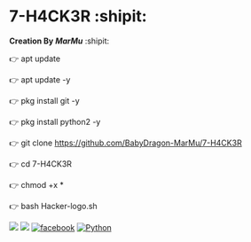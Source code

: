 # 7-H4CK3R :shipit:

**Creation By _MarMu_** :shipit:


👉 apt update

👉 apt update -y

👉 pkg install git -y

👉 pkg install python2 -y

👉 git clone https://github.com/BabyDragon-MarMu/7-H4CK3R

👉 cd 7-H4CK3R

👉 chmod +x *

👉 bash Hacker-logo.sh



![](https://img.shields.io/badge/Github-BabyDragoN_MarMu-lightblue.svg?style=for-the-badge)
![](https://img.shields.io/badge/Creation-MarMu-orange?style=for-the-badge&logo=python.svg) 
[![facebook](https://img.shields.io/badge/facebook-Techonology_By_MarMu-lightgreen.svg?style=for-the-badge&logo=python.svg)](https://m.facebook.com/marmu.007)
[![Python](https://img.shields.io/badge/Code-Shell-lightred.svg?style=flat-square)](#)

